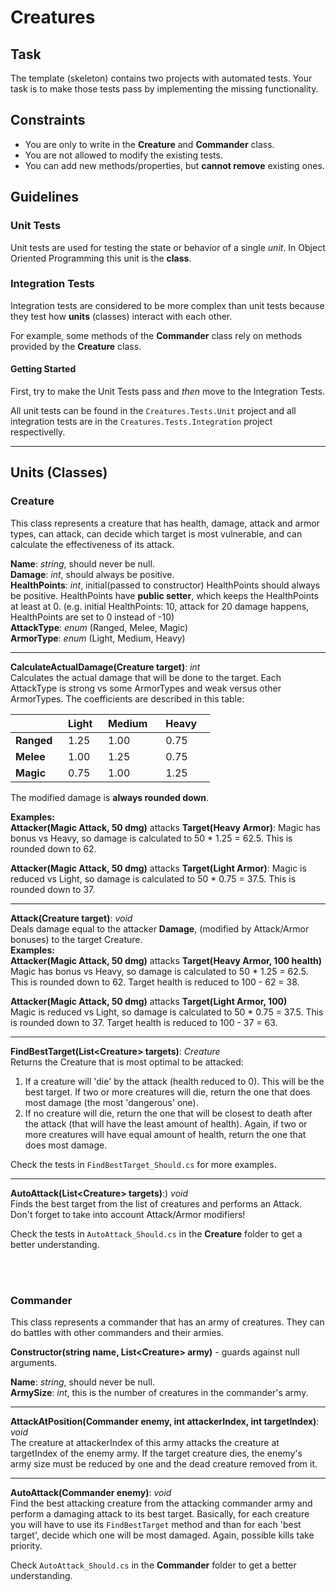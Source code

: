 # Creatures

## Task

The template (skeleton) contains two projects with automated tests. Your task is to make those tests pass by implementing the missing functionality.

## Constraints
- You are only to write in the **Creature** and **Commander** class.
- You are not allowed to modify the existing tests.
- You can add new methods/properties, but **cannot remove** existing ones.

## Guidelines

### Unit Tests

Unit tests are used for testing the state or behavior of a single _unit_. In Object Oriented Programming this unit is the **class**.

### Integration Tests

Integration tests are considered to be more complex than unit tests because they test how **units** (classes) interact with each other. 

For example, some methods of the **Commander** class rely on methods provided by the **Creature** class.  

#### Getting Started

First, try to make the Unit Tests pass and _then_ move to the Integration Tests.

All unit tests can be found in the `Creatures.Tests.Unit` project and all integration tests are in the `Creatures.Tests.Integration` project respectivelly.

---

## Units (Classes)

### Creature

This class represents a creature that has health, damage, attack and armor types, can attack, can decide which target is most vulnerable, and can calculate the effectiveness of its attack.

**Name**: _string_, should never be null.  
**Damage**: _int_, should always be positive.  
**HealthPoints**: _int_, initial(passed to constructor) HealthPoints should always be positive. HealthPoints have **public setter**, which keeps the HealthPoints at least at 0. (e.g. initial HealthPoints: 10, attack for 20 damage happens, HealthPoints are set to 0 instead of -10)  
**AttackType**: _enum_ (Ranged, Melee, Magic)  
**ArmorType**: _enum_ (Light, Medium, Heavy)  

<hr>

**CalculateActualDamage(Creature target)**: _int_  
Calculates the actual damage that will be done to the target. 
Each AttackType is strong vs some ArmorTypes and weak versus other ArmorTypes. The coefficients are described in this table:

|| Light &nbsp;| Medium &nbsp;&nbsp;| Heavy &nbsp;&nbsp;|
|---|---|---|---|
|**Ranged**&nbsp;&nbsp;|1.25|1.00|0.75|
|**Melee**|1.00|1.25|0.75|
|**Magic**|0.75|1.00|1.25|

The modified damage is **always rounded down**.

**Examples:**  
**Attacker(Magic Attack, 50 dmg)** attacks **Target(Heavy Armor)**:
Magic has bonus vs Heavy, so damage is calculated to 50 * 1.25 = 62.5. This is rounded down to 62.    

**Attacker(Magic Attack, 50 dmg)** attacks **Target(Light Armor)**:
Magic is reduced vs Light, so damage is calculated to 50 * 0.75 = 37.5. This is rounded down to 37.

<hr>

**Attack(Creature target)**: _void_   
Deals damage equal to the attacker **Damage**, (modified by Attack/Armor bonuses) to the target Creature.  
**Examples:**  
**Attacker(Magic Attack, 50 dmg)** attacks **Target(Heavy Armor, 100 health)**  
Magic has bonus vs Heavy, so damage is calculated to 50 * 1.25 = 62.5. This is rounded down to 62. Target health is reduced to 100 - 62 = 38.  

**Attacker(Magic Attack, 50 dmg)** attacks **Target(Light Armor, 100)**  
Magic is reduced vs Light, so damage is calculated to 50 * 0.75 = 37.5. This is rounded down to 37. Target health is reduced to 100 - 37 = 63.

<hr>

**FindBestTarget(List\<Creature\> targets)**: _Creature_  
Returns the Creature that is most optimal to be attacked:
1. If a creature will 'die' by the attack (health reduced to 0). This will be the best target. If two or more creatures will die, return the one that does most damage (the most 'dangerous' one).
2. If no creature will die, return the one that will be closest to death after the attack (that will have the least amount of health). Again, if two or more creatures will have equal amount of health, return the one that does most damage.

Check the tests in `FindBestTarget_Should.cs` for more examples.

<hr>

**AutoAttack(List\<Creature\> targets)**:) _void_  
Finds the best target from the list of creatures and performs an Attack. Don't forget to take into account Attack/Armor modifiers!

Check the tests in `AutoAttack_Should.cs` in the **Creature** folder to get a better understanding.

<br><br>

### Commander
This class represents a commander that has an army of creatures. They can do battles with other commanders and their armies.

**Constructor(string name, List\<Creature\> army)** - guards against null arguments.

**Name**: _string_, should never be null.  
**ArmySize**: _int_, this is the number of creatures in the commander's army.  

<hr>

**AttackAtPosition(Commander enemy, int attackerIndex, int targetIndex)**: _void_  
The creature at attackerIndex of this army attacks the creature at targetIndex of the enemy army. If the target creature dies, the enemy's army size must be reduced by one and the dead creature removed from it.

<hr>

**AutoAttack(Commander enemy)**: _void_  
Find the best attacking creature from the attacking commander army and perform a damaging attack to its best target. Basically, for each creature you will have to use its `FindBestTarget` method and than for each 'best target', decide which one will be most damaged. Again, possible kills take priority.

Check `AutoAttack_Should.cs` in the **Commander** folder to get a better understanding.